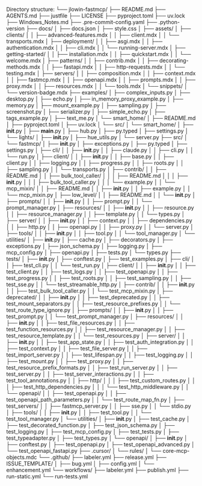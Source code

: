 Directory structure:
└── jlowin-fastmcp/
    ├── README.md
    ├── AGENTS.md
    ├── justfile
    ├── LICENSE
    ├── pyproject.toml
    ├── uv.lock
    ├── Windows_Notes.md
    ├── .pre-commit-config.yaml
    ├── .python-version
    ├── docs/
    │   ├── docs.json
    │   ├── style.css
    │   ├── assets/
    │   ├── clients/
    │   │   ├── advanced-features.mdx
    │   │   ├── client.mdx
    │   │   └── transports.mdx
    │   ├── deployment/
    │   │   ├── asgi.mdx
    │   │   ├── authentication.mdx
    │   │   ├── cli.mdx
    │   │   └── running-server.mdx
    │   ├── getting-started/
    │   │   ├── installation.mdx
    │   │   ├── quickstart.mdx
    │   │   └── welcome.mdx
    │   ├── patterns/
    │   │   ├── contrib.mdx
    │   │   ├── decorating-methods.mdx
    │   │   ├── fastapi.mdx
    │   │   ├── http-requests.mdx
    │   │   └── testing.mdx
    │   ├── servers/
    │   │   ├── composition.mdx
    │   │   ├── context.mdx
    │   │   ├── fastmcp.mdx
    │   │   ├── openapi.mdx
    │   │   ├── prompts.mdx
    │   │   ├── proxy.mdx
    │   │   ├── resources.mdx
    │   │   └── tools.mdx
    │   └── snippets/
    │       └── version-badge.mdx
    ├── examples/
    │   ├── complex_inputs.py
    │   ├── desktop.py
    │   ├── echo.py
    │   ├── in_memory_proxy_example.py
    │   ├── memory.py
    │   ├── mount_example.py
    │   ├── sampling.py
    │   ├── screenshot.py
    │   ├── serializer.py
    │   ├── simple_echo.py
    │   ├── tags_example.py
    │   ├── text_me.py
    │   └── smart_home/
    │       ├── README.md
    │       ├── pyproject.toml
    │       ├── uv.lock
    │       └── src/
    │           └── smart_home/
    │               ├── __init__.py
    │               ├── __main__.py
    │               ├── hub.py
    │               ├── py.typed
    │               ├── settings.py
    │               └── lights/
    │                   ├── __init__.py
    │                   ├── hue_utils.py
    │                   └── server.py
    ├── src/
    │   └── fastmcp/
    │       ├── __init__.py
    │       ├── exceptions.py
    │       ├── py.typed
    │       ├── settings.py
    │       ├── cli/
    │       │   ├── __init__.py
    │       │   ├── claude.py
    │       │   ├── cli.py
    │       │   └── run.py
    │       ├── client/
    │       │   ├── __init__.py
    │       │   ├── base.py
    │       │   ├── client.py
    │       │   ├── logging.py
    │       │   ├── progress.py
    │       │   ├── roots.py
    │       │   ├── sampling.py
    │       │   └── transports.py
    │       ├── contrib/
    │       │   ├── README.md
    │       │   ├── bulk_tool_caller/
    │       │   │   ├── README.md
    │       │   │   ├── __init__.py
    │       │   │   ├── bulk_tool_caller.py
    │       │   │   └── example.py
    │       │   └── mcp_mixin/
    │       │       ├── README.md
    │       │       ├── __init__.py
    │       │       ├── example.py
    │       │       └── mcp_mixin.py
    │       ├── low_level/
    │       │   ├── README.md
    │       │   └── __init__.py
    │       ├── prompts/
    │       │   ├── __init__.py
    │       │   ├── prompt.py
    │       │   └── prompt_manager.py
    │       ├── resources/
    │       │   ├── __init__.py
    │       │   ├── resource.py
    │       │   ├── resource_manager.py
    │       │   ├── template.py
    │       │   └── types.py
    │       ├── server/
    │       │   ├── __init__.py
    │       │   ├── context.py
    │       │   ├── dependencies.py
    │       │   ├── http.py
    │       │   ├── openapi.py
    │       │   ├── proxy.py
    │       │   └── server.py
    │       ├── tools/
    │       │   ├── __init__.py
    │       │   ├── tool.py
    │       │   └── tool_manager.py
    │       └── utilities/
    │           ├── __init__.py
    │           ├── cache.py
    │           ├── decorators.py
    │           ├── exceptions.py
    │           ├── json_schema.py
    │           ├── logging.py
    │           ├── mcp_config.py
    │           ├── openapi.py
    │           ├── tests.py
    │           └── types.py
    ├── tests/
    │   ├── __init__.py
    │   ├── conftest.py
    │   ├── test_examples.py
    │   ├── cli/
    │   │   ├── test_cli.py
    │   │   └── test_run.py
    │   ├── client/
    │   │   ├── __init__.py
    │   │   ├── test_client.py
    │   │   ├── test_logs.py
    │   │   ├── test_openapi.py
    │   │   ├── test_progress.py
    │   │   ├── test_roots.py
    │   │   ├── test_sampling.py
    │   │   ├── test_sse.py
    │   │   └── test_streamable_http.py
    │   ├── contrib/
    │   │   ├── __init__.py
    │   │   ├── test_bulk_tool_caller.py
    │   │   └── test_mcp_mixin.py
    │   ├── deprecated/
    │   │   ├── __init__.py
    │   │   ├── test_deprecated.py
    │   │   ├── test_mount_separators.py
    │   │   ├── test_resource_prefixes.py
    │   │   └── test_route_type_ignore.py
    │   ├── prompts/
    │   │   ├── __init__.py
    │   │   ├── test_prompt.py
    │   │   └── test_prompt_manager.py
    │   ├── resources/
    │   │   ├── __init__.py
    │   │   ├── test_file_resources.py
    │   │   ├── test_function_resources.py
    │   │   ├── test_resource_manager.py
    │   │   ├── test_resource_template.py
    │   │   └── test_resources.py
    │   ├── server/
    │   │   ├── __init__.py
    │   │   ├── test_app_state.py
    │   │   ├── test_auth_integration.py
    │   │   ├── test_context.py
    │   │   ├── test_file_server.py
    │   │   ├── test_import_server.py
    │   │   ├── test_lifespan.py
    │   │   ├── test_logging.py
    │   │   ├── test_mount.py
    │   │   ├── test_proxy.py
    │   │   ├── test_resource_prefix_formats.py
    │   │   ├── test_run_server.py
    │   │   ├── test_server.py
    │   │   ├── test_server_interactions.py
    │   │   ├── test_tool_annotations.py
    │   │   ├── http/
    │   │   │   ├── test_custom_routes.py
    │   │   │   ├── test_http_dependencies.py
    │   │   │   └── test_http_middleware.py
    │   │   └── openapi/
    │   │       ├── test_openapi.py
    │   │       ├── test_openapi_path_parameters.py
    │   │       └── test_route_map_fn.py
    │   ├── test_servers/
    │   │   ├── fastmcp_server.py
    │   │   ├── sse.py
    │   │   └── stdio.py
    │   ├── tools/
    │   │   ├── __init__.py
    │   │   ├── test_tool.py
    │   │   └── test_tool_manager.py
    │   └── utilities/
    │       ├── __init__.py
    │       ├── test_cache.py
    │       ├── test_decorated_function.py
    │       ├── test_json_schema.py
    │       ├── test_logging.py
    │       ├── test_mcp_config.py
    │       ├── test_tests.py
    │       ├── test_typeadapter.py
    │       ├── test_types.py
    │       └── openapi/
    │           ├── __init__.py
    │           ├── conftest.py
    │           ├── test_openapi.py
    │           ├── test_openapi_advanced.py
    │           └── test_openapi_fastapi.py
    ├── .cursor/
    │   └── rules/
    │       └── core-mcp-objects.mdc
    └── .github/
        ├── labeler.yml
        ├── release.yml
        ├── ISSUE_TEMPLATE/
        │   ├── bug.yml
        │   ├── config.yml
        │   └── enhancement.yml
        └── workflows/
            ├── labeler.yml
            ├── publish.yml
            ├── run-static.yml
            └── run-tests.yml
